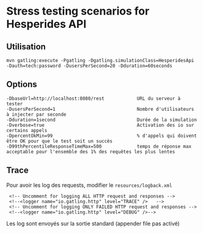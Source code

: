 # Stress testing scenarios for Hesperides API

## Utilisation

    mvn gatling:execute -Pgatling -Dgatling.simulationClass=HesperidesApi -Dauth=tech:password -DusersPerSecond=20 -Dduration=60seconds

## Options

    -DbaseUrl=http://localhost:8080/rest            URL du serveur à tester
    -DusersPerSecond=1                              Nombre d'utilisateurs à injecter par seconde
    -Dduration=1second                              Durée de la simulation
    -Dverbose=true                                  Activation des io sur certains appels
    -DpercentOkMin=99                               % d'appels qui doivent être OK pour que le test soit un succès
    -D99thPercentileResponseTimeMax=500             temps de réponse max acceptable pour l'ensemble des 1% des requêtes les plus lentes

## Trace
Pour avoir les log des requests, modifier le `resources/logback.xml`

     <!-- Uncomment for logging ALL HTTP request and responses -->
     <!--<logger name="io.gatling.http" level="TRACE" />   -->
     <!-- Uncomment for logging ONLY FAILED HTTP request and responses -->
     <!--<logger name="io.gatling.http" level="DEBUG" />-->

Les log sont envoyés sur la sortie standard (appender file pas activé)
